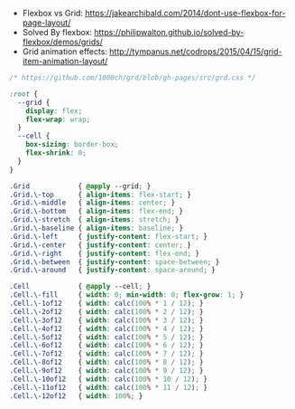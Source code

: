 - Flexbox vs Grid: https://jakearchibald.com/2014/dont-use-flexbox-for-page-layout/
- Solved By flexbox: https://philipwalton.github.io/solved-by-flexbox/demos/grids/
- Grid animation effects: http://tympanus.net/codrops/2015/04/15/grid-item-animation-layout/

```css
/* https://github.com/1000ch/grd/blob/gh-pages/src/grd.css */

:root {
  --grid {
    display: flex;
    flex-wrap: wrap;
  }
  --cell {
    box-sizing: border-box;
    flex-shrink: 0;
  }
}

.Grid            { @apply --grid; }
.Grid.\-top      { align-items: flex-start; }
.Grid.\-middle   { align-items: center; }
.Grid.\-bottom   { align-items: flex-end; }
.Grid.\-stretch  { align-items: stretch; }
.Grid.\-baseline { align-items: baseline; }
.Grid.\-left     { justify-content: flex-start; }
.Grid.\-center   { justify-content: center; }
.Grid.\-right    { justify-content: flex-end; }
.Grid.\-between  { justify-content: space-between; }
.Grid.\-around   { justify-content: space-around; }

.Cell            { @apply --cell; }
.Cell.\-fill     { width: 0; min-width: 0; flex-grow: 1; }
.Cell.\-1of12    { width: calc(100% * 1 / 12); }
.Cell.\-2of12    { width: calc(100% * 2 / 12); }
.Cell.\-3of12    { width: calc(100% * 3 / 12); }
.Cell.\-4of12    { width: calc(100% * 4 / 12); }
.Cell.\-5of12    { width: calc(100% * 5 / 12); }
.Cell.\-6of12    { width: calc(100% * 6 / 12); }
.Cell.\-7of12    { width: calc(100% * 7 / 12); }
.Cell.\-8of12    { width: calc(100% * 8 / 12); }
.Cell.\-9of12    { width: calc(100% * 9 / 12); }
.Cell.\-10of12   { width: calc(100% * 10 / 12); }
.Cell.\-11of12   { width: calc(100% * 11 / 12); }
.Cell.\-12of12   { width: 100%; }
```

